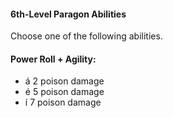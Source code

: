 #### 6th-Level Paragon Abilities

Choose one of the following abilities.

#### Power Roll + Agility:

- á 2 poison damage
- é 5 poison damage
- í 7 poison damage 